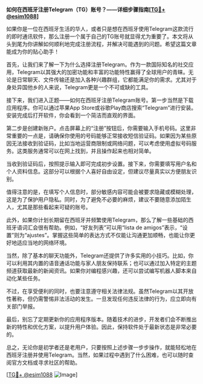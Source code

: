 **如何在西班牙注册Telegram（TG）账号？——详细步骤指南[[TG💪+ @esim1088](https://t.me/s/esim1088)]**

如果你是一位在西班牙生活的华人，或者只是想在西班牙使用Telegram这款流行的即时通讯软件，那么注册一个属于自己的TG账号就显得尤为重要了。本文将从头到尾为你讲解如何顺利地完成注册流程，并解决可能遇到的问题。希望这篇文章能成为你的贴心助手！

首先，让我们来了解一下为什么选择注册Telegram。作为一款国际知名的社交应用，Telegram以其强大的加密功能和丰富的功能特性赢得了全球用户的青睐。无论是日常聊天、文件传输还是加入各种兴趣群组，它都能满足你的需求。尤其对于身处异国他乡的人来说，Telegram更是一个不可或缺的工具。

接下来，我们进入正题——如何在西班牙注册Telegram账号。第一步当然是下载应用程序。你可以通过苹果App Store或谷歌Play商店搜索“Telegram”进行安装。安装完成后打开软件，你会看到一个简洁而直观的界面。

第二步是创建新账户。点击屏幕上的“注册”按钮后，你需要输入手机号码。这里非常重要的一点是，请确保你使用的号码能够正常接收短信验证码。如果因为某些原因无法接收到验证码，比如当地运营商限制或网络问题，可以考虑使用虚拟号码服务。这类服务通常可以在网上找到，并且操作起来也相对简单。

当收到验证码后，按照提示输入即可完成初步设置。接下来，你需要填写用户名和个人资料信息。这部分可以根据个人喜好自由设定，但建议尽量真实以方便朋友识别。

值得注意的是，在填写个人信息时，部分敏感内容可能会被要求隐藏或模糊处理，这是为了保护用户隐私。同时，为了避免不必要的麻烦，建议不要随意添加陌生人，尤其是那些看起来可疑的账号。

此外，如果你计划长期留在西班牙并频繁使用Telegram，那么了解一些基础的西班牙语词汇会很有帮助。例如，“好友列表”可以用“lista de amigos”表示，“设置”则为“ajustes”。掌握这些简单的表达方式不仅能让沟通更加顺畅，也能让你更好地适应当地的网络环境。

当然，除了基本的聊天功能外，Telegram还提供了许多实用的小技巧。比如，你可以利用其内置的语音通话功能与家人朋友保持联系；也可以通过加入特定的主题频道获取最新的新闻资讯。如果你对编程感兴趣，还可以尝试编写机器人脚本来自动化某些任务。

不过，在享受便利的同时，也要注意遵守相关法律法规。虽然Telegram以其开放性著称，但仍需警惕非法活动的发生。一旦发现任何违反法律的行为，应立即向有关部门举报。

最后，别忘了定期更新你的应用程序版本。随着技术的进步，开发者们会不断推出新的特性和优化方案，以提升用户体验。因此，保持软件处于最新状态是非常必要的。

总之，无论你是初学者还是老用户，只要按照上述步骤一步步操作，就能轻松地在西班牙注册并使用Telegram。当然，如果过程中遇到了什么困难，也可以随时查阅官方文档或寻求社区的帮助。

[[TG💪+ @esim1088](https://t.me/s/esim1088) ![Image](https://i.postimg.cc/4NQfJmqS/Snipaste-2025-05-13-00-14-12.png)]